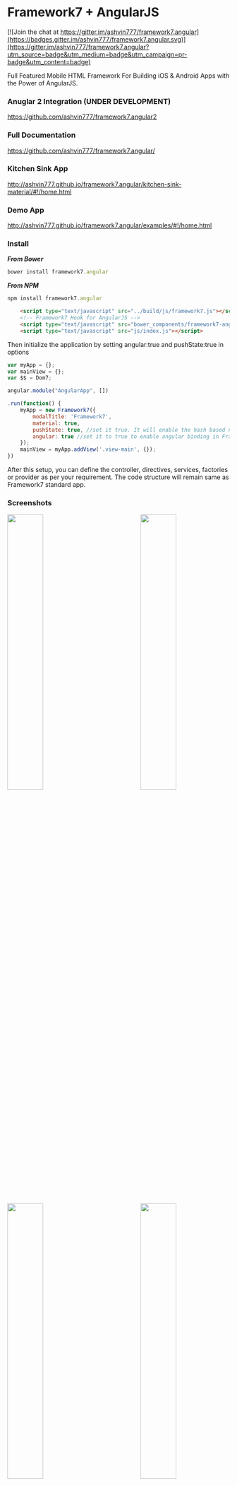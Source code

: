 Framework7 + AngularJS
==========

[![Join the chat at https://gitter.im/ashvin777/framework7.angular](https://badges.gitter.im/ashvin777/framework7.angular.svg)](https://gitter.im/ashvin777/framework7.angular?utm_source=badge&utm_medium=badge&utm_campaign=pr-badge&utm_content=badge)

Full Featured Mobile HTML Framework For Building iOS & Android Apps with the Power of AngularJS.

### Anuglar 2 Integration (UNDER DEVELOPMENT)
https://github.com/ashvin777/framework7.angular2

### Full Documentation

https://github.com/ashvin777/framework7.angular/


### Kitchen Sink App
http://ashvin777.github.io/framework7.angular/kitchen-sink-material/#!/home.html

### Demo App
http://ashvin777.github.io/framework7.angular/examples/#!/home.html

### Install

***From Bower***
```javascript
bower install framework7.angular
```
***From NPM***
```javascript
npm install framework7.angular
```


```html
    <script type="text/javascript" src="../build/js/framework7.js"></script>
    <!-- Framework7 Hook for AngularJS -->
    <script type="text/javascript" src="bower_components/framework7-angularjs/framework7.angular.hook.js"></script>
    <script type="text/javascript" src="js/index.js"></script>
```

Then initialize the application by setting angular:true and pushState:true in options

```javascript
var myApp = {};
var mainView = {};
var $$ = Dom7;

angular.module("AngularApp", [])

.run(function() {
    myApp = new Framework7({
        modalTitle: 'Framework7',
        material: true,
        pushState: true, //set it true. It will enable the hash based navigation
        angular: true //set it to true to enable angular binding in Framework pages
    });
    mainView = myApp.addView('.view-main', {});
})
```
After this setup, you can define the controller, directives, services, factories or provider as per your requirement. The code structure will remain same as Framework7 standard app.

### Screenshots

<img src="https://github.com/ashvin777/framework7.angular/blob/master/screenshots/Simulator%20Screen%20Shot%2030%20Jun%202016%203.00.46%20pm.png" width="40%" align="right"/>

<img src="https://github.com/ashvin777/framework7.angular/blob/master/screenshots/Simulator%20Screen%20Shot%2030%20Jun%202016%203.00.51%20pm.png" width="40%" />

<img src="https://github.com/ashvin777/framework7.angular/blob/master/screenshots/Simulator%20Screen%20Shot%2030%20Jun%202016%203.01.20%20pm.png" width="40%" align="right"/>

<img src="https://github.com/ashvin777/framework7.angular/blob/master/screenshots/Simulator%20Screen%20Shot%2030%20Jun%202016%203.01.58%20pm.png" width="40%"/>

<img src="https://github.com/ashvin777/framework7.angular/blob/master/screenshots/Simulator%20Screen%20Shot%2030%20Jun%202016%203.02.35%20pm.png" width="40%"/>

### Routing - WIP

For now use Framework7 default router http://framework7.io/docs/router-api.html

### Controller

Controller can be directly assgined to the template root element. By doing so while the Framework7 will initialize the page then AngularJS hooks compiler will compile the template and bind the data based on the scrope of the controller.

So you html template should look like this

```html
<div data-page="calendar" class="page" ng-controller="CalendarCtrl">
	...
    ...
</div>
```

### Framework7 Template

The templates of side panels, popover, modals etc, wrap them in a element directive and add that directive in html. Like below

**Side Panel**

```html
<body ng-controller="RootCtrl"  ng-cloak >
    ...
    <panel-left></panel-left>
    <panel-right></panel-right>
    ...
</body>
```

**Directive**

```javascript
app.directive("panelLeft", function() {
    return {
        templateUrl: "panel-left.html"
    }
});

app.directive("panelRight", function() {
    return {
        templateUrl: "panel-right.html"
    }
});
```

And defind a controller in the root element of the panels template and use it as required.

### Using Framework7 Components

Framework7 components can be used as it is. Inside the controller those can be initialize like below
```javascript
..
.controller("CalendarCtrl", ["$scope", function($scope) {
	....
    var calendarDefault = myApp.calendar({
        input: '#ks-calendar-default',
    });
    ....
}]);
```
### To avoid issues 
Use ng-cloak for each controller declaration in html templates.

### Limitation

No limitation

### Contact 

ashvin.suthar777@gmail.com

### Licence

No License is required for this plugin. 
